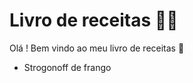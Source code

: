 # Livro de receitas :man_cook:			

Olá ! Bem vindo ao meu livro de receitas :wave:	

- Strogonoff de frango

